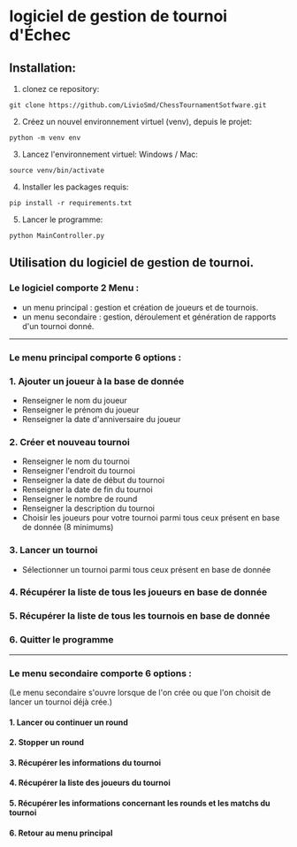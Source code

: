 # logiciel de gestion de tournoi d'Échec

## Installation:
1. clonez ce repository:
```
git clone https://github.com/LivioSmd/ChessTournamentSotfware.git
```
2. Créez un nouvel environnement virtuel (venv), depuis le projet:
```
python -m venv env
```
3. Lancez l'environnement virtuel:
Windows / Mac:
```
source venv/bin/activate
```

4. Installer les packages requis:
```
pip install -r requirements.txt
```

5. Lancer le programme:
```
python MainController.py
```

## Utilisation du logiciel de gestion de tournoi.
### Le logiciel comporte 2 Menu : 
- un menu principal : gestion et création de joueurs et de tournois.
- un menu secondaire : gestion, déroulement et génération de rapports d'un tournoi donné.

---
### Le menu principal comporte 6 options :
### 1. Ajouter un joueur à la base de donnée
- Renseigner le nom du joueur
- Renseigner le prénom du joueur
- Renseigner la date d'anniversaire du joueur
### 2. Créer et nouveau tournoi
- Renseigner le nom du tournoi
- Renseigner l'endroit du tournoi
- Renseigner la date de début du tournoi
- Renseigner la date de fin du tournoi
- Renseigner le nombre de round
- Renseigner la description du tournoi
- Choisir les joueurs pour votre tournoi parmi tous ceux présent en base de donnée (8 minimums)
### 3. Lancer un tournoi
- Sélectionner un tournoi parmi tous ceux présent en base de donnée
### 4. Récupérer la liste de tous les joueurs en base de donnée
### 5. Récupérer la liste de tous les tournois en base de donnée
### 6. Quitter le programme

---
### Le menu secondaire comporte 6 options :
(Le menu secondaire s'ouvre lorsque de l'on crée ou que l'on choisit de lancer un tournoi déjà crée.)

#### 1. Lancer ou continuer un round
#### 2. Stopper un round
#### 3. Récupérer les informations du tournoi
#### 4. Récupérer la liste des joueurs du tournoi
#### 5. Récupérer les informations concernant les rounds et les matchs du tournoi
#### 6. Retour au menu principal
